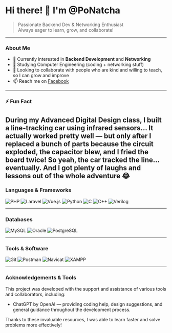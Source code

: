 # Hi there! 👋 I'm @PoNatcha

> Passionate Backend Dev & Networking Enthusiast  
> Always eager to learn, grow, and collaborate!

---

### About Me  
- 👀 Currently interested in **Backend Development** and **Networking**  
- 🌱 Studying Computer Engineering (coding + networking stuff)  
- 💞️ Looking to collaborate with people who are kind and willing to teach, so I can grow and improve  
- 📫 Reach me on [Facebook](https://www.facebook.com/Natcha.O.49)  

---

### ⚡ Fun Fact  
During my Advanced Digital Design class, I built a line-tracking car using infrared sensors...
It actually worked pretty well — but only after I replaced a bunch of parts because the circuit exploded, the capacitor blew, and I fried the board twice!
So yeah, the car tracked the line... eventually. And I got plenty of laughs and lessons out of the whole adventure 😂
---

### Languages & Frameworks  
![PHP](https://img.shields.io/badge/-PHP-777BB4?style=for-the-badge&logo=php&logoColor=white) ![Laravel](https://img.shields.io/badge/-Laravel-F9532F?style=for-the-badge&logo=laravel&logoColor=white) ![Vue.js](https://img.shields.io/badge/-Vue.js-4FC08D?style=for-the-badge&logo=vue.js&logoColor=white) ![Python](https://img.shields.io/badge/-Python-3776AB?style=for-the-badge&logo=python&logoColor=white) ![C](https://img.shields.io/badge/-C-A8B9CC?style=for-the-badge&logo=c&logoColor=white) ![C++](https://img.shields.io/badge/-C++-00599C?style=for-the-badge&logo=c%2B%2B&logoColor=white) ![Verilog](https://img.shields.io/badge/-Verilog-FF2C2C?style=for-the-badge&logo=verilog&logoColor=white)

---

### Databases  
![MySQL](https://img.shields.io/badge/-MySQL-4479A1?style=for-the-badge&logo=mysql&logoColor=white) ![Oracle](https://img.shields.io/badge/-Oracle-F80000?style=for-the-badge&logo=oracle&logoColor=white) ![PostgreSQL](https://img.shields.io/badge/-PostgreSQL-336791?style=for-the-badge&logo=postgresql&logoColor=white)

---

### Tools & Software  
![Git](https://img.shields.io/badge/-Git-F05032?style=for-the-badge&logo=git&logoColor=white) ![Postman](https://img.shields.io/badge/-Postman-FF6C37?style=for-the-badge&logo=postman&logoColor=white) ![Navicat](https://img.shields.io/badge/-Navicat-00B3F0?style=for-the-badge&logo=navicat&logoColor=white) ![XAMPP](https://img.shields.io/badge/-XAMPP-F05032?style=for-the-badge&logo=xampp&logoColor=white)

---

### Acknowledgements & Tools

This project was developed with the support and assistance of various tools and collaborators, including:

- ChatGPT by OpenAI — providing coding help, design suggestions, and general guidance throughout the development process.

Thanks to these invaluable resources, I was able to learn faster and solve problems more effectively!
